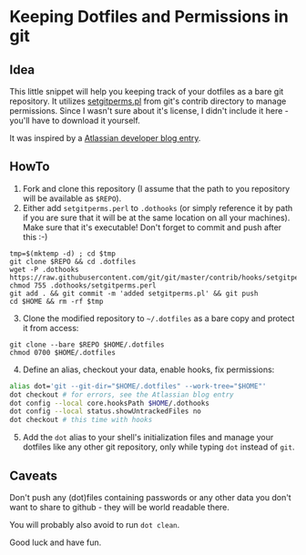 # Keeping Dotfiles and Permissions in git

## Idea

This little snippet will help you keeping track of your dotfiles as a bare git
repository. It utilizes
[setgitperms.pl](https://github.com/git/git/blob/master/contrib/hooks/setgitperms.perl)
from git's contrib directory to manage permissions. Since I wasn't sure about
it's license, I didn't include it here - you'll have to download it yourself.

It was inspired by a [Atlassian developer blog entry](https://developer.atlassian.com/blog/2016/02/best-way-to-store-dotfiles-git-bare-repo/).

## HowTo

1. Fork and clone this repository (I assume that the path to you repository will
   be available as `$REPO`).
2. Either add `setgitperms.perl` to `.dothooks` (or simply reference it by path
   if you are sure that it will be at the same location on all your machines).
   Make sure that it's executable! Don't forget to commit and push after this :-)

```
tmp=$(mktemp -d) ; cd $tmp
git clone $REPO && cd .dotfiles
wget -P .dothooks https://raw.githubusercontent.com/git/git/master/contrib/hooks/setgitperms.perl
chmod 755 .dothooks/setgitperms.perl
git add . && git commit -m 'added setgitperms.pl' && git push
cd $HOME && rm -rf $tmp
```

3. Clone the modified repository to `~/.dotfiles` as a bare copy and protect it
   from access:

```
git clone --bare $REPO $HOME/.dotfiles
chmod 0700 $HOME/.dotfiles
```

4. Define an alias, checkout your data, enable hooks, fix permissions:

```bash
alias dot='git --git-dir="$HOME/.dotfiles" --work-tree="$HOME"'
dot checkout # for errors, see the Atlassian blog entry
dot config --local core.hooksPath $HOME/.dothooks
dot config --local status.showUntrackedFiles no
dot checkout # this time with hooks
```

5. Add the `dot` alias to your shell's initialization files and manage your
   dotfiles like any other git repository, only while typing `dot` instead of
   `git`.

## Caveats

Don't push any (dot)files containing passwords or any other data you don't want
to share to github - they will be world readable there.

You will probably also avoid to run `dot clean`.

Good luck and have fun.
